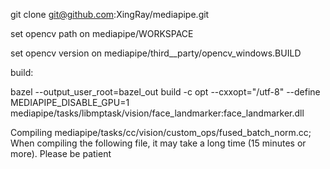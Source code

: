 git clone git@github.com:XingRay/mediapipe.git


set opencv path on mediapipe/WORKSPACE

set opencv version on mediapipe/third__party/opencv_windows.BUILD


build:



bazel --output_user_root=bazel_out build -c opt --cxxopt="/utf-8" --define MEDIAPIPE_DISABLE_GPU=1 mediapipe/tasks/libmptask/vision/face_landmarker:face_landmarker.dll

Compiling mediapipe/tasks/cc/vision/custom_ops/fused_batch_norm.cc;
When compiling the following file, it may take a long time (15 minutes or more). Please be patient

